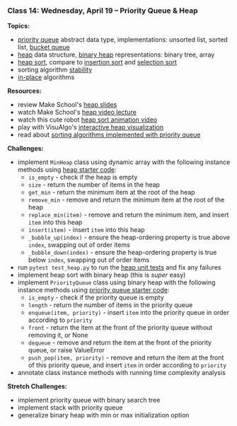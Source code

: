 ### Class 14: Wednesday, April 19 – Priority Queue & Heap

**Topics:**
- [priority queue] abstract data type, implementations: unsorted list, sorted list, [bucket queue]
- [heap] data structure, [binary heap] representations: binary tree, array
- [heap sort], compare to [insertion sort] and [selection sort]
- sorting algorithm [stability]
- [in-place] algorithms

**Resources:**
- review Make School's [heap slides]
- watch Make School's [heap video lecture]
- watch this cute robot [heap sort animation video]
- play with VisuAlgo's [interactive heap visualization][visualgo heap]
- read about [sorting algorithms implemented with priority queue][priority queue sorting]

**Challenges:**
- implement `MinHeap` class using dynamic array with the following instance methods using [heap starter code]:
    - `is_empty` - check if the heap is empty
    - `size` - return the number of items in the heap
    - `get_min` - return the minimum item at the root of the heap
    - `remove_min` - remove and return the minimum item at the root of the heap
    - `replace_min(item)` - remove and return the minimum item, and insert `item` into this heap
    - `insert(item)` - insert `item` into this heap
    - `_bubble_up(index)` - ensure the heap-ordering property is true above `index`, swapping out of order items
    - `_bubble_down(index)` - ensure the heap-ordering property is true below `index`, swapping out of order items
- run `pytest test_heap.py` to run the [heap unit tests] and fix any failures
- implement heap sort with binary heap (this is *super* easy)
- implement `PriorityQueue` class using binary heap with the following instance methods using [priority queue starter code]:
    - `is_empty` - check if the priority queue is empty
    - `length` - return the number of items in the priority queue
    - `enqueue(item, priority)` - insert `item` into the priority queue in order according to `priority`
    - `front` - return the item at the front of the priority queue without removing it, or None
    - `dequeue` - remove and return the item at the front of the priority queue, or raise ValueError
    - `push_pop(item, priority)` - remove and return the item at the front of this priority queue, and insert `item` in order according to `priority`
- annotate class instance methods with running time complexity analysis

**Stretch Challenges:**
- implement priority queue with binary search tree
- implement stack with priority queue
- generalize binary heap with min or max initialization option

[priority queue]: https://en.wikipedia.org/wiki/Priority_queue
[bucket queue]: https://en.wikipedia.org/wiki/Bucket_queue
[heap]: https://en.wikipedia.org/wiki/Heap_(data_structure)
[binary heap]: https://en.wikipedia.org/wiki/Binary_heap
[heap sort]: https://en.wikipedia.org/wiki/Heapsort
[insertion sort]: https://en.wikipedia.org/wiki/Insertion_sort
[selection sort]: https://en.wikipedia.org/wiki/Selection_sort
[priority queue sorting]: https://en.wikipedia.org/wiki/Priority_queue#Equivalence_of_priority_queues_and_sorting_algorithms
[stability]: https://en.wikipedia.org/wiki/Sorting_algorithm#Stability
[in-place]: https://en.wikipedia.org/wiki/In-place_algorithm

[heap slides]: slides/Heaps.pdf
[heap video lecture]: https://www.youtube.com/watch?v=eBGgEEXnbuk
[heap sort animation video]: https://www.youtube.com/watch?v=H5kAcmGOn4Q
[visualgo heap]: https://visualgo.net/heap

[heap starter code]: source/heap.py
[heap unit tests]: source/test_heap.py
[priority queue starter code]: source/priorityqueue.py
